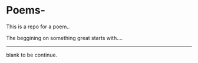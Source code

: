 # Poems-
This is a repo for a poem.. 

The beggining on something great starts with.... 
____ ___ _____ ___ 

blank to be continue.
